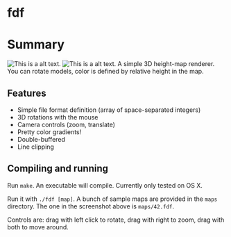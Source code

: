 # fdf

# Summary
![This is a alt text.](https://github.com/Inaara/fdf/tree/main/image/Screen%20Shot%202021-07-12%20at%205.21.40%20PM.png)
![This is a alt text.](https://github.com/Inaara/fdf/tree/main/image/Screen%20Shot%202021-07-12%20at%205.25.04%20PM.png)
A simple 3D height-map renderer. You can rotate models, color is defined by
relative height in the map.

## Features
* Simple file format definition (array of space-separated integers)
* 3D rotations with the mouse
* Camera controls (zoom, translate)
* Pretty color gradients!
* Double-buffered
* Line clipping

## Compiling and running
Run `make`. An executable will compile. Currently only tested on OS X.

Run it with `./fdf [map]`. A bunch of sample maps are provided in the `maps`
directory. The one in the screenshot above is `maps/42.fdf`.

Controls are: drag with left click to rotate, drag with right to zoom, drag with
both to move around.
